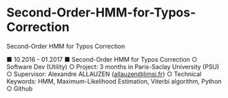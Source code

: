 # Second-Order-HMM-for-Typos-Correction
Second-Order HMM for Typos Correction

■ 10.2016 - 01.2017 ■ Second-Order HMM for Typos Correction ○ Software Dev (Utility)
○ Project: 3 months in Paris-Saclay University (PSU)
○ Supervisor: Alexandre ALLAUZEN {allauzen@limsi.fr}
○ Technical Keywords: HMM, Maximum-Likelihood Estimation, Viterbi algorithm, Python
○ Github
